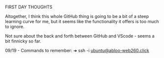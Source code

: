 FIRST DAY THOUGHTS

Altogether, I think this whole GitHub thing is going to be a bit of a steep learning curve for me, but it seems like the functionality it offers is too much to ignore.

Not sure about the back and forth between GitHub and VScode - seems a bit finnicky so far.

09/19 - 
Commands to remember:
➜  ssh -i <key location> ubuntu@abloo-web260.click
